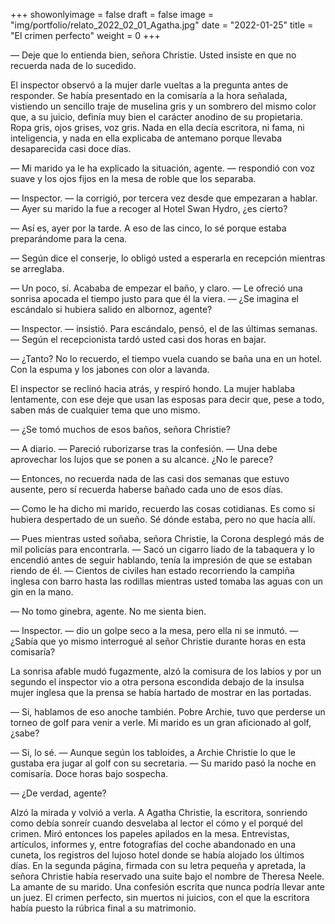 +++
showonlyimage = false
draft = false
image = "img/portfolio/relato_2022_02_01_Agatha.jpg"
date = "2022-01-25"
title = "El crimen perfecto"
weight = 0
+++

— Deje que lo entienda bien, señora Christie. Usted insiste en que no recuerda nada de lo sucedido.
<!--more-->
El inspector observó a la mujer darle vueltas a la pregunta antes de responder. Se había presentado en la comisaría a la hora señalada, vistiendo un sencillo traje de muselina gris y un sombrero del mismo color que, a su juicio, definía muy bien el carácter anodino de su propietaria. Ropa gris, ojos grises, voz gris. Nada en ella decía escritora, ni fama, ni inteligencia, y nada en ella explicaba de antemano porque llevaba desaparecida casi doce días.

— Mi marido ya le ha explicado la situación, agente. — respondió con voz suave y los ojos fijos en la mesa de roble que los separaba.

— Inspector. — la corrigió, por tercera vez desde que empezaran a hablar. — Ayer su marido la fue a recoger al Hotel Swan Hydro, ¿es cierto?

— Así es, ayer por la tarde. A eso de las cinco, lo sé porque estaba preparándome para la cena.

— Según dice el conserje, lo obligó usted a esperarla en recepción mientras se arreglaba.

— Un poco, sí. Acababa de empezar el baño, y claro. — Le ofreció una sonrisa apocada el tiempo justo para que él la viera. — ¿Se imagina el escándalo si hubiera salido en albornoz, agente?

— Inspector. — insistió. Para escándalo, pensó, el de las últimas semanas. — Según el recepcionista tardó usted casi dos horas en bajar.

— ¿Tanto? No lo recuerdo, el tiempo vuela cuando se baña una en un hotel. Con la espuma y los jabones con olor a lavanda.

El inspector se reclinó hacia atrás, y respiró hondo. La mujer hablaba lentamente, con ese deje que usan las esposas para decir que, pese a todo, saben más de cualquier tema que uno mismo.

— ¿Se tomó muchos de esos baños, señora Christie?

— A diario. — Pareció ruborizarse tras la confesión. — Una debe aprovechar los lujos que se ponen a su alcance. ¿No le parece?

— Entonces, no recuerda nada de las casi dos semanas que estuvo ausente, pero sí recuerda haberse bañado cada uno de esos días.

— Como le ha dicho mi marido, recuerdo las cosas cotidianas. Es como si hubiera despertado de un sueño. Sé dónde estaba, pero no que hacía allí.

— Pues mientras usted soñaba, señora Christie, la Corona desplegó más de mil policías para encontrarla. — Sacó un cigarro liado de la tabaquera y lo encendió antes de seguir hablando, tenía la impresión de que se estaban riendo de él. — Cientos de civiles han estado recorriendo la campiña inglesa con barro hasta las rodillas mientras usted tomaba las aguas con un gin en la mano.

— No tomo ginebra, agente. No me sienta bien.

— Inspector. — dio un golpe seco a la mesa, pero ella ni se inmutó. — ¿Sabía que yo mismo interrogué al señor Christie durante horas en esta comisaría?

La sonrisa afable mudó fugazmente, alzó la comisura de los labios y por un segundo el inspector vio a otra persona escondida debajo de la insulsa mujer inglesa que la prensa se había hartado de mostrar en las portadas.

— Si, hablamos de eso anoche también. Pobre Archie, tuvo que perderse un torneo de golf para venir a verle. Mi marido es un gran aficionado al golf, ¿sabe?

— Si, lo sé. — Aunque según los tabloides, a Archie Christie lo que le gustaba era jugar al golf con su secretaria. — Su marido pasó la noche en comisaría. Doce horas bajo sospecha.

— ¿De verdad, agente?

Alzó la mirada y volvió a verla. A Agatha Christie, la escritora, sonriendo como debía sonreír cuando desvelaba al lector el cómo y el porqué del crimen. Miró entonces los papeles apilados en la mesa. Entrevistas, artículos, informes y, entre fotografías del coche abandonado en una cuneta, los registros del lujoso hotel donde se había alojado los últimos días. En la segunda página, firmada con su letra pequeña y apretada, la señora Christie había reservado una suite bajo el nombre de Theresa Neele. La amante de su marido. Una confesión escrita que nunca podría llevar ante un juez. El crimen perfecto, sin muertos ni juicios, con el que la escritora había puesto la rúbrica final a su matrimonio.